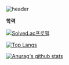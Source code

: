 ![header](https://capsule-render.vercel.app/api?type=waving&desc=Heo%20Na%20Yeong&text=gjsk132&animation=fadeIn&fontsize=20&color=gradient&customColorList=1,2,3&height=200&fontColor=ffffff&fontAlign=83&fontAlign=75&fontAlignY=45&descAlign=90&descAlignY=18)

**학력**

[![Solved.ac프로필](http://mazassumnida.wtf/api/v2/generate_badge?boj=gjsk126)](https://solved.ac/gjsk126)

[![Top Langs](https://github-readme-stats.vercel.app/api/top-langs/?username=gjsk132&layout=compact)](https://github.com/pqr4579/github-readme-stats)
<br/>

[![Anurag's github stats](https://github-readme-stats.vercel.app/api?username=gjsk132)](https://github.com/anuraghazra/github-readme-stats)
